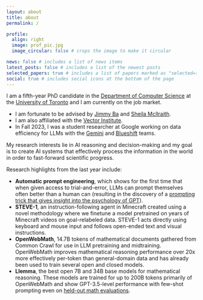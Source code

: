 ```yaml
---
layout: about
title: about
permalink: /

profile:
  align: right
  image: prof_pic.jpg
  image_circular: false # crops the image to make it circular

news: false # includes a list of news items
latest_posts: false # includes a list of the newest posts
selected_papers: true # includes a list of papers marked as "selected={true}"
social: true # includes social icons at the bottom of the page
---
```


I am a fifth-year PhD candidate in the [Department of Computer Science](https://web.cs.toronto.edu/) at the [University of Toronto](https://www.utoronto.ca/) and I am currently on the job market.

- I am fortunate to be advised by [Jimmy Ba](https://jimmylba.github.io/) and [Sheila McIlraith](https://www.cs.toronto.edu/~sheila/).
- I am also affiliated with the [Vector Institute](https://vectorinstitute.ai/).
- In Fall 2023, I was a student researcher at Google working on data efficiency for LLMs with the [Gemini](https://deepmind.google/technologies/gemini) and [Blueshift](https://research.google/teams/blueshift/) teams.

My research interests lie in AI reasoning and decision-making and my goal is to create AI systems that effectively process the information in the world in order to fast-forward scientific progress.

Research highlights from the last year include:

- **Automatic prompt engineering**, which shows for the first time that when given access to trial-and-error, LLMs can prompt themselves often better than a human can (resulting in the discovery of a [prompting trick that gives insight into the psychology of GPT](https://twitter.com/karpathy/status/1624847051426234368)).
- **STEVE-1**, an instruction-following agent in Minecraft created using a novel methodology where we finetune a model pretrained on years of Minecraft videos on goal-relabeled data. STEVE-1 acts directly using keyboard and mouse input and follows open-ended text and visual instructions.
- **OpenWebMath**, 14.7B tokens of mathematical documents gathered from Common Crawl for use in LLM pretraining and midtraining. OpenWebMath improves mathematical reasoning performance over 20x more effectively per-token than general-domain data and has already been used to train several open and closed models.
- **Llemma**, the best open 7B and 34B base models for mathematical reasoning. These models are trained for up to 200B tokens primarily of OpenWebMath and show GPT-3.5-level performance with few-shot prompting even on [held-out math evaluations](https://huggingface.co/datasets/keirp/hungarian_national_hs_finals_exam).
